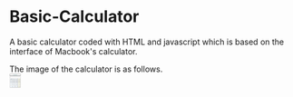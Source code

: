 # Basic-Calculator
A basic calculator coded with HTML and javascript which is based on the interface of Macbook's calculator.  

The image of the calculator is as follows.  
<img src="https://github.com/Melody-Lin/Basic-Calculator/blob/main/calculator_image.png" width="20" />
